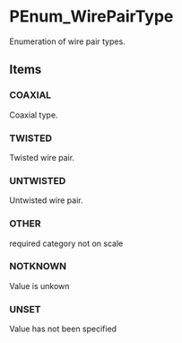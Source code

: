 # PEnum_WirePairType

Enumeration of wire pair types.<!-- end of definition -->

## Items

### COAXIAL
Coaxial type.

### TWISTED
Twisted wire pair.

### UNTWISTED
Untwisted wire pair.

### OTHER
required category not on scale

### NOTKNOWN
Value is unkown

### UNSET
Value has not been specified
